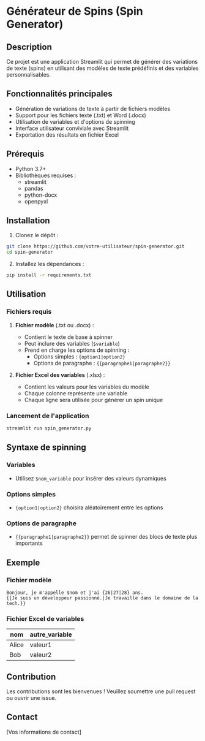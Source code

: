 # Générateur de Spins (Spin Generator)

## Description

Ce projet est une application Streamlit qui permet de générer des variations de texte (spins) en utilisant des modèles de texte prédéfinis et des variables personnalisables.

## Fonctionnalités principales

- Génération de variations de texte à partir de fichiers modèles
- Support pour les fichiers texte (.txt) et Word (.docx)
- Utilisation de variables et d'options de spinning
- Interface utilisateur conviviale avec Streamlit
- Exportation des résultats en fichier Excel

## Prérequis

- Python 3.7+
- Bibliothèques requises :
  - streamlit
  - pandas
  - python-docx
  - openpyxl

## Installation

1. Clonez le dépôt :
```bash
git clone https://github.com/votre-utilisateur/spin-generator.git
cd spin-generator
```

2. Installez les dépendances :
```bash
pip install -r requirements.txt
```

## Utilisation

### Fichiers requis

1. **Fichier modèle** (.txt ou .docx) : 
   - Contient le texte de base à spinner
   - Peut inclure des variables (`$variable`) 
   - Prend en charge les options de spinning :
     - Options simples : `{option1|option2}`
     - Options de paragraphe : `{{paragraphe1|paragraphe2}}`

2. **Fichier Excel des variables** (.xlsx) :
   - Contient les valeurs pour les variables du modèle
   - Chaque colonne représente une variable
   - Chaque ligne sera utilisée pour générer un spin unique

### Lancement de l'application

```bash
streamlit run spin_generator.py
```

## Syntaxe de spinning

### Variables
- Utilisez `$nom_variable` pour insérer des valeurs dynamiques

### Options simples
- `{option1|option2}` choisira aléatoirement entre les options

### Options de paragraphe
- `{{paragraphe1|paragraphe2}}` permet de spinner des blocs de texte plus importants

## Exemple

### Fichier modèle
```
Bonjour, je m'appelle $nom et j'ai {26|27|28} ans. 
{{Je suis un développeur passionné.|Je travaille dans le domaine de la tech.}}
```

### Fichier Excel de variables
| nom    | autre_variable |
|--------|----------------|
| Alice  | valeur1        |
| Bob    | valeur2        |

## Contribution

Les contributions sont les bienvenues ! Veuillez soumettre une pull request ou ouvrir une issue.

## Contact

[Vos informations de contact]
